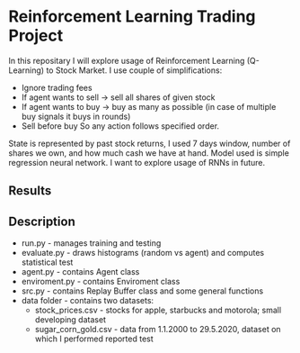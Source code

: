 # Reinforcement Learning Trading Project
In this repositary I will explore usage of Reinforcement Learning (Q-Learning) to Stock Market. I use couple of simplifications:
  * Ignore trading fees
  * If agent wants to sell -> sell all shares of given stock
  * If agent wants to buy -> buy as many as possible (in case of multiple buy signals it buys in rounds)
  * Sell before buy
So any action follows specified order.

State is represented by past stock returns, I used 7 days window, number of shares we own, and how much cash we have at hand. Model used is simple regression neural network. I want to explore usage of RNNs in future. 

## Results


## Description
 * run.py - manages training and testing
 * evaluate.py - draws histograms (random vs agent) and computes statistical test
 * agent.py - contains Agent class
 * enviroment.py - contains Enviroment class
 * src.py - contains Replay Buffer class and some general functions
 * data folder - contains two datasets:
   * stock_prices.csv - stocks for apple, starbucks and motorola; small developing dataset
   * sugar_corn_gold.csv - data from 1.1.2000 to 29.5.2020, dataset on which I performed reported test
